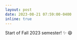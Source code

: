 ```yaml
---
layout: post
date: 2023-08-21 07:59:00-0400
inline: true
---
```


Start of Fall 2023 semester! :sparkles: :smile:
